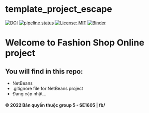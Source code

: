 # template_project_escape 
[![DOI](https://zenodo.org/badge/DOI/10.5281/zenodo.4923992.svg)](https://doi.org/10.5281/zenodo.4923992) 
[![pipeline status](https://gitlab.in2p3.fr/escape2020/wp3/template_project_escape/badges/master/pipeline.svg)](
https://gitlab.in2p3.fr/escape2020/wp3/template_project_escape/-/commits/master)
[![License: MIT](https://img.shields.io/badge/License-MIT-green.svg)](https://opensource.org/licenses/MIT)
[![Binder](https://mybinder.org/badge_logo.svg)](
https://mybinder.org/v2/gh/https%3A%2F%2Fgitlab.in2p3.fr%2Fescape2020%2Fwp3%2Ftemplate_project_escape/HEAD)

# Welcome to Fashion Shop Online project

## You will find in this repo:
* NetBeans
* .gitignore file for NetBeans project
* Đang cập nhật...


#### © 2022 Bản quyền thuộc group 5 - SE1605 | fb/ 